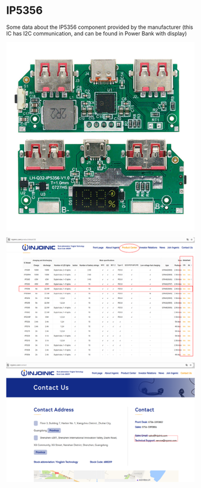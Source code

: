 # IP5356
Some data about the IP5356 component provided by the manufacturer (this IC has I2C communication, and can be found in Power Bank with display)

![img](https://raw.githubusercontent.com/rtek1000/IP5356/refs/heads/main/Doc/IP5356_Power_Bank_board.jpg)

![img](https://raw.githubusercontent.com/rtek1000/IP5356/refs/heads/main/Doc/Datasheets.png)

![img](https://raw.githubusercontent.com/rtek1000/IP5356/refs/heads/main/Doc/Contact.png)
